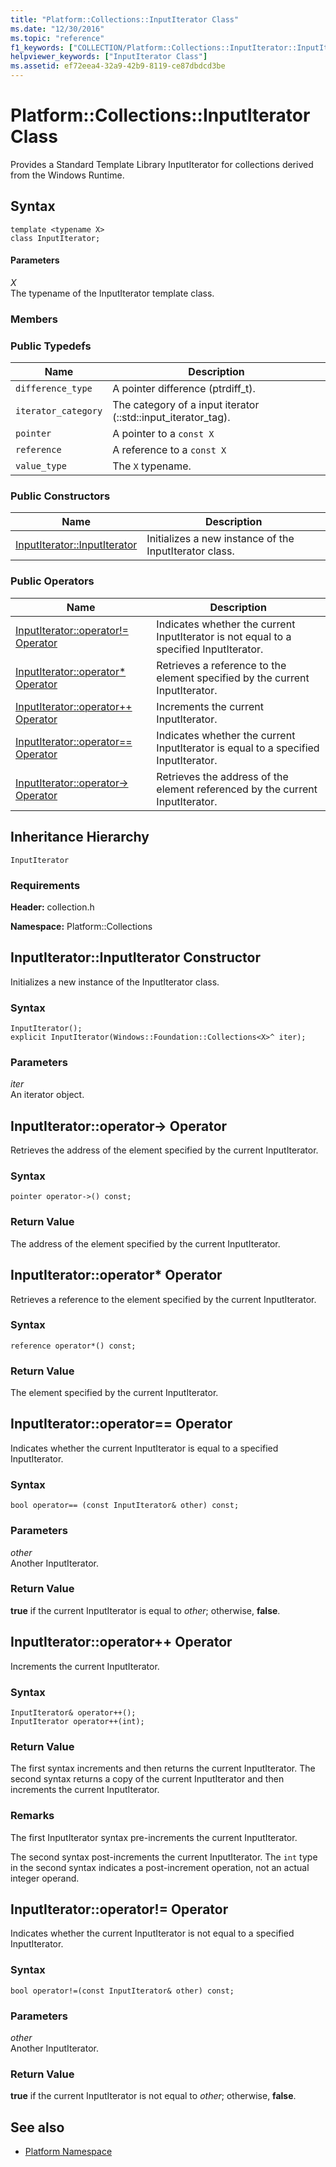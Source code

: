 ```yaml
---
title: "Platform::Collections::InputIterator Class"
ms.date: "12/30/2016"
ms.topic: "reference"
f1_keywords: ["COLLECTION/Platform::Collections::InputIterator::InputIterator"]
helpviewer_keywords: ["InputIterator Class"]
ms.assetid: ef72eea4-32a9-42b9-8119-ce87dbdcd3be
---
```

# Platform::Collections::InputIterator Class

Provides a Standard Template Library InputIterator for collections derived from the Windows Runtime.

## Syntax

```
template <typename X>
class InputIterator;
```

#### Parameters

*X*<br/>
The typename of the InputIterator template class.

### Members

### Public Typedefs

|Name|Description|
|----------|-----------------|
|`difference_type`|A pointer difference (ptrdiff_t).|
|`iterator_category`|The category of a input iterator (::std::input_iterator_tag).|
|`pointer`|A pointer to a `const X`|
|`reference`|A reference to a `const X`|
|`value_type`|The `X` typename.|

### Public Constructors

|Name|Description|
|----------|-----------------|
|[InputIterator::InputIterator](#ctor)|Initializes a new instance of the InputIterator class.|

### Public Operators

|Name|Description|
|----------|-----------------|
|[InputIterator::operator!= Operator](#operator-inequality)|Indicates whether the current InputIterator is not equal to a specified InputIterator.|
|[InputIterator::operator* Operator](#operator-decrement)|Retrieves a reference to the element specified by the current InputIterator.|
|[InputIterator::operator++ Operator](#operator-increment)|Increments the current InputIterator.|
|[InputIterator::operator== Operator](#operator-equality)|Indicates whether the current InputIterator is equal to a specified InputIterator.|
|[InputIterator::operator-> Operator](#operator-arrow)|Retrieves the address of the element referenced by the current InputIterator.|

## Inheritance Hierarchy

`InputIterator`

### Requirements

**Header:** collection.h

**Namespace:** Platform::Collections

## <a name="ctor"></a>  InputIterator::InputIterator Constructor

Initializes a new instance of the InputIterator class.

### Syntax

```
InputIterator();
explicit InputIterator(Windows::Foundation::Collections<X>^ iter);
```

### Parameters

*iter*<br/>
An iterator object.

## <a name="operator-arrow"></a>  InputIterator::operator-&gt; Operator

Retrieves the address of the element specified by the current InputIterator.

### Syntax

```
pointer operator->() const;
```

### Return Value

The address of the element specified by the current InputIterator.

## <a name="operator-dereference"></a>  InputIterator::operator\* Operator

Retrieves a reference to the element specified by the current InputIterator.

### Syntax

```
reference operator*() const;
```

### Return Value

The element specified by the current InputIterator.

## <a name="operator-equality"></a>  InputIterator::operator== Operator

Indicates whether the current InputIterator is equal to a specified InputIterator.

### Syntax

```
bool operator== (const InputIterator& other) const;
```

### Parameters

*other*<br/>
Another InputIterator.

### Return Value

**true** if the current InputIterator is equal to *other*; otherwise, **false**.

## <a name="operator-increment"></a>  InputIterator::operator++ Operator

Increments the current InputIterator.

### Syntax

```
InputIterator& operator++();
InputIterator operator++(int);
```

### Return Value

The first syntax increments and then returns the current InputIterator. The second syntax returns a copy of the current InputIterator and then increments the current InputIterator.

### Remarks

The first InputIterator syntax pre-increments the current InputIterator.

The second syntax post-increments the current InputIterator. The `int` type in the second syntax indicates a post-increment operation, not an actual integer operand.

## <a name="operator-inequality"></a>  InputIterator::operator!= Operator

Indicates whether the current InputIterator is not equal to a specified InputIterator.

### Syntax

```
bool operator!=(const InputIterator& other) const;
```

### Parameters

*other*<br/>
Another InputIterator.

### Return Value

**true** if the current InputIterator is not equal to *other*; otherwise, **false**.

## See also

- [Platform Namespace](platform-namespace-c-cx.md)
